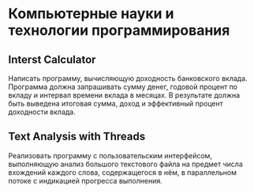 # Компьютерные науки и технологии программирования

## Interst Calculator

Написать программу, вычисляющую доходность банковского вклада. Программа должна запрашивать сумму денег, годовой процент по вкладу и интервал времени вклада в месяцах. В результате должна быть выведена итоговая сумма, доход и эффективный процент доходности вклада.

## Text Analysis with Threads

Реализовать программу с пользовательским интерфейсом,
выполняющую анализ большого текстового файла на предмет числа вхождений каждого слова, содержащегося в нём, в параллельном
потоке с индикацией прогресса выполнения.

